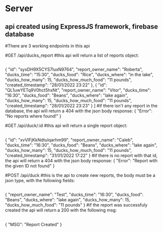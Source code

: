 # Server

## api created using ExpressJS framework, firebase database
#There are 3 working endpoints in this api

#GET /api/ducks_report
#this api will return a list of reports object:
##
{
        "id": "syxDH9X5CYS7luxN9764",
        "report_owner_name": "Roberta",
        "ducks_time": "15:30",
        "ducks_food": "Rice",
        "ducks_where": "in the lake",
        "ducks_how_many": 15,
        "ducks_how_much_food": "11 pounds",
        "created_timestamp": "28/01/2022 23:22"
    },
    {
        "id": "QL1uwYETq9V0hct5hxNt",
        "report_owner_name": "Vitor",
        "ducks_time": "16:30",
        "ducks_food": "Beans",
        "ducks_where": "lake again",
        "ducks_how_many": 15,
        "ducks_how_much_food": "11 pounds",
        "created_timestamp": "28/01/2022 23:23"
    }
]
#if there isn't any report in the database, the api will return a 404 with the json body response:
{
    "Error": "No reports where found!"
}

#GET /api/duck/:id
#this api will return a single report object:
##
{
    "id": "xvVlFjKkNdtulqarhm99",
    "report_owner_name": "Caleb",
    "ducks_time": "16:30",
    "ducks_food": "Beans",
    "ducks_where": "lake again",
    "ducks_how_many": 15,
    "ducks_how_much_food": "11 pounds",
    "created_timestamp": "31/01/2022 17:22"
}
#if there is no report with that id, the api will return a 404 with the json body response:
{
    "Error": "Report with the given ID not found"
}

#POST /api/duck
#this is the api to create new reports, the body must be a json type, with the following fields:
##
{
    "report_owner_name": "Test",
    "ducks_time": "16:30",
    "ducks_food": "Beans",
    "ducks_where": "lake again",
    "ducks_how_many": 15,
    "ducks_how_much_food": "11 pounds"
}
#if the report was successfuly created the api will return a 200 with the following msg:
##
{
    "MSG": "Report Created"
}